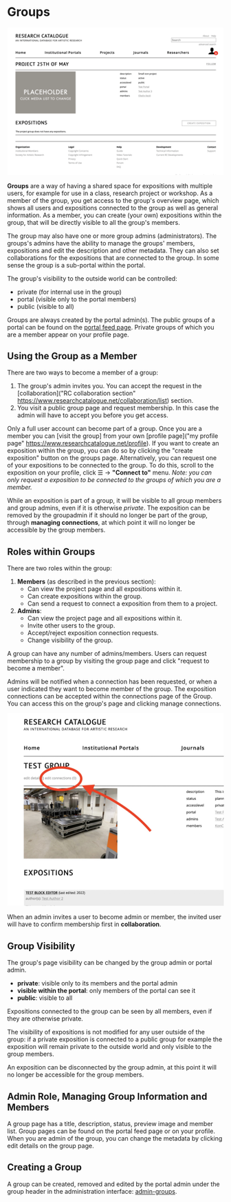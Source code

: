 # Groups

![example group page](images/group-page.png "group page")

__Groups__ are a way of having a shared space for expositions with multiple users,
for example for use in a class, research project or workshop. As a member of the
group, you get access to the group's overview page, which shows all users and
expositions connected to the group as well as general information. As a member,
you can create (your own) expositions within the group, that will be directly
visible to all the group's members.

The group may also have one or more group admins (administrators). The groups's admins
have the ability to manage the groups' members, expositions and edit the description and
other metadata. They can also set collaborations for the expositions that are
connected to the group. In some sense the group is a sub-portal within the portal.

The group's visibility to the outside world can be controlled: 

* private (for internal use in the group)
* portal (visible only to the portal members)
* public (visible to all)

Groups are always created by the portal admin(s). The public groups of a portal
can be found on the [portal feed
page](https://www.researchcatalogue.net/portal/institutions). Private groups of
which you are a member appear on your profile page.

## Using the Group as a Member

There are two ways to become a member of a group:

1. The group's admin invites you. You can accept the request in the
   [collaboration]("RC collaboration section"
   https://www.researchcatalogue.net/collaboration/list) section. 
2. You visit a public group page and request membership. In this case the admin
   will have to accept you before you get access.

Only a full user account can become part of a group. Once you are a member you
can \[visit the group\] from your own [profile page]("my profile page"
https://www.researchcatalogue.net/profile). If you want to create an exposition
within the group, you can do so by clicking the "create exposition" button on
the groups page. Alternatively, you can request one of your expositions to be
connected to the group. To do this, scroll to the exposition on your profile,
click ☰ -> __"Connect to"__ menu. *Note: you can only request a exposition to be
connected to the groups of which you are a member.*

While an exposition is part of a group, it will be visible to all group members
and group admins, even if it is otherwise _private_. The exposition can be
removed by the groupadmin if it should no longer be part of the group, through
__managing connections__, at which point it will no longer be accessible by the
group members.


## Roles within Groups

There are two roles within the group:

1. __Members__ (as described in the previous section):
    * Can view the project page and all expositions within it.
    * Can create expositions within the group.
    * Can send a request to connect a exposition from them to a project.
2. __Admins__:
    * Can view the project page and all expositions within it.
    * Invite other users to the group.
    * Accept/reject exposition connection requests.
    * Change visibility of the group.

A group can have any number of admins/members. Users can request membership to a
group by visiting the group page and click "request to become a member". 

Admins will be notified when a connection has been requested, or when a user
indicated they want to become member of the group. The exposition connections
can be accepted within the connections page of the Group. You can access this on
the group's page and clicking manage connections.

![location of managing connections](images/group-page2.jpg "location of managing connections" )

When an admin invites a user to become admin or member, the invited user will
have to confirm membership first in __collaboration__.

## Group Visibility

The group's page visibility can be changed by the group admin or portal admin.

- __private__: visible only to its members and the portal admin 
- __visible within the portal__: only members of the portal can see it
- __public__: visible to all

Expositions connected to the group can be seen by all members, even if they are
otherwise private. 

The visibility of expositions is not modified for any user outside of the group:
if a private exposition is connected to a public group for example the
exposition will remain private to the outside world and only visible to the
group members.

An exposition can be disconnected by the group admin, at this point it will no
longer be accessible for the group members.

## Admin Role, Managing Group Information and Members

A group page has a title, description, status, preview image and member list.
Group pages can be found on the portal feed page or on your profile. When you
are admin of the group, you can change the metadata by clicking edit details on
the group page.

## Creating a Group

A group can be created, removed and edited by the portal admin under the group
header in the administration interface: [admin-groups](#admin-groups).

